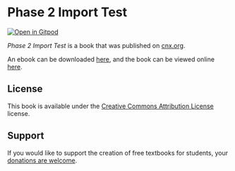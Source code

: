 # Phase 2 Import Test

[![Open in Gitpod](https://gitpod.io/button/open-in-gitpod.svg)](https://gitpod.io/from-referrer/)

_Phase 2 Import Test_ is a book that was published on [cnx.org](https://cnx.org/).

An ebook can be downloaded [here](https://github.com/cnx-user-books/cnxbook-phase-2-import-test/releases/latest), and the book can be viewed online [here](https://github.com/cnx-user-books/cnxbook-phase-2-import-test/releases/latest).

## License
This book is available under the [Creative Commons Attribution License](./LICENSE) license.

## Support
If you would like to support the creation of free textbooks for students, your [donations are welcome](https://riceconnect.rice.edu/donation/support-openstax-banner).
